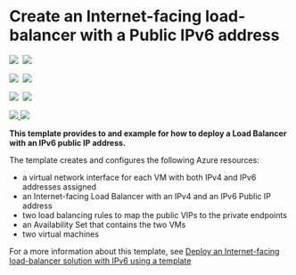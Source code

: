 # Create an Internet-facing load-balancer with a Public IPv6 address

<IMG SRC="https://azbotstorage.blob.core.windows.net/badges/201-load-balancer-ipv6-create/PublicLastTestDate.svg" />&nbsp;
<IMG SRC="https://azbotstorage.blob.core.windows.net/badges/201-load-balancer-ipv6-create/PublicDeployment.svg" />&nbsp;

<IMG SRC="https://azbotstorage.blob.core.windows.net/badges/201-load-balancer-ipv6-create/FairfaxLastTestDate.svg" />&nbsp;
<IMG SRC="https://azbotstorage.blob.core.windows.net/badges/201-load-balancer-ipv6-create/FairfaxDeployment.svg" />&nbsp;

<IMG SRC="https://azbotstorage.blob.core.windows.net/badges/201-load-balancer-ipv6-create/BestPracticeResult.svg" />&nbsp;
<IMG SRC="https://azbotstorage.blob.core.windows.net/badges/201-load-balancer-ipv6-create/CredScanResult.svg" />&nbsp;

<a href="https://portal.azure.com/#create/Microsoft.Template/uri/https%3A%2F%2Fraw.githubusercontent.com%2FAzure%2Fazure-quickstart-templates%2Fmaster%2F201-load-balancer-ipv6-create%2Fazuredeploy.json" target="_blank">
    <img src="http://azuredeploy.net/deploybutton.png"/>
</a>
<a href="http://armviz.io/#/?load=https%3A%2F%2Fraw.githubusercontent.com%2FAzure%2Fazure-quickstart-templates%2Fmaster%2F201-load-balancer-ipv6-create%2Fazuredeploy.json" target="_blank">
    <img src="http://armviz.io/visualizebutton.png"/>
</a>

**This template provides to and example for how to deploy a Load Balancer with an IPv6 public IP address.**

The template creates and configures the following Azure resources:

- a virtual network interface for each VM with both IPv4 and IPv6 addresses assigned
- an Internet-facing Load Balancer with an IPv4 and an IPv6 Public IP address
- two load balancing rules to map the public VIPs to the private endpoints
- an Availability Set that contains the two VMs
- two virtual machines

For a more information about this template, see [Deploy an Internet-facing load-balancer solution with IPv6 using a template](https://azure.microsoft.com/documentation/articles/load-balancer-ipv6-internet-template/)
